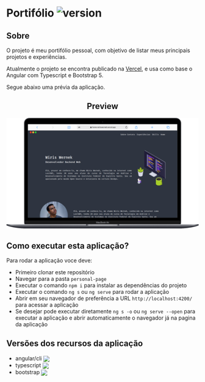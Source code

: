 # Portifólio ![version](https://img.shields.io/badge/version-0.2.0-blue)

## Sobre

O projeto é meu portifólio pessoal, com objetivo de listar meus principais projetos e experiências.

Atualmente o projeto se encontra publicado na [Vercel](https://home-wiriswernek.vercel.app), e usa como base o Angular com Typescript e Bootstrap 5.

Segue abaixo uma prévia da aplicação.

<h2 align="center">Preview</h2>
<div align="center">
	<img width="800" src="./docs/images/preview.png">
</div>


## Como executar esta aplicação?

Para rodar a aplicação voce deve:
- Primeiro clonar este repositório
- Navegar para a pasta `personal-page`
- Executar o comando `npm i` para instalar as dependências do projeto
- Executar o comando `ng s` ou `ng serve` para rodar a aplicação
- Abrir em seu navegador de preferência a URL `http://localhost:4200/` para acessar a aplicação
- Se desejar pode executar diretamente `ng s -o` ou `ng serve --open` para executar a aplicação e abrir automaticamente o navegador já na pagina da aplicação


## Versões dos recursos da aplicação
- angular/cli <img style="vertical-align: middle;" src="https://img.shields.io/badge/version-15.1.6-blue"/>
- typescript <img style="vertical-align: middle;" src="https://img.shields.io/badge/version-4.9.5-blue"/>
- bootstrap <img style="vertical-align: middle;" src="https://img.shields.io/badge/version-5.3.1-blue"/>